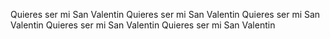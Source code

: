 Quieres ser mi San Valentin
Quieres ser mi San Valentin
Quieres ser mi San Valentin 
Quieres ser mi San Valentin 
Quieres ser mi San Valentin 
